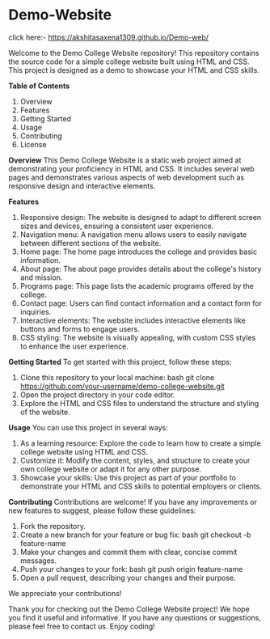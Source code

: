 # Demo-Website
click here:-  https://akshitasaxena1309.github.io/Demo-web/

Welcome to the Demo College Website repository! This repository contains the source code for a simple college website built using HTML and CSS. This project is designed as a demo to showcase your HTML and CSS skills.

**Table of Contents**

1. Overview
2. Features
3. Getting Started
4. Usage
5. Contributing
6. License

**Overview**
This Demo College Website is a static web project aimed at demonstrating your proficiency in HTML and CSS. It includes several web pages and demonstrates various aspects of web development such as responsive design and interactive elements.

**Features**

1. Responsive design: The website is designed to adapt to different screen sizes and devices, ensuring a consistent user experience.
2. Navigation menu: A navigation menu allows users to easily navigate between different sections of the website.
3. Home page: The home page introduces the college and provides basic information.
4. About page: The about page provides details about the college's history and mission.
5. Programs page: This page lists the academic programs offered by the college.
6. Contact page: Users can find contact information and a contact form for inquiries.
7. Interactive elements: The website includes interactive elements like buttons and forms to engage users.
8. CSS styling: The website is visually appealing, with custom CSS styles to enhance the user experience.

**Getting Started**
To get started with this project, follow these steps:

1. Clone this repository to your local machine:
   bash
   git clone https://github.com/your-username/demo-college-website.git
2. Open the project directory in your code editor.
3. Explore the HTML and CSS files to understand the structure and styling of the website.

**Usage**
You can use this project in several ways:

1. As a learning resource: Explore the code to learn how to create a simple college website using HTML and CSS.
2. Customize it: Modify the content, styles, and structure to create your own college website or adapt it for any other purpose.
3. Showcase your skills: Use this project as part of your portfolio to demonstrate your HTML and CSS skills to potential employers or clients.

**Contributing**
Contributions are welcome! If you have any improvements or new features to suggest, please follow these guidelines:

1. Fork the repository.
2. Create a new branch for your feature or bug fix:
   bash
   git checkout -b feature-name
3. Make your changes and commit them with clear, concise commit messages.
4. Push your changes to your fork:
   bash
   git push origin feature-name
5. Open a pull request, describing your changes and their purpose.

We appreciate your contributions!

Thank you for checking out the Demo College Website project! We hope you find it useful and informative. If you have any questions or suggestions, please feel free to contact us. Enjoy coding!
